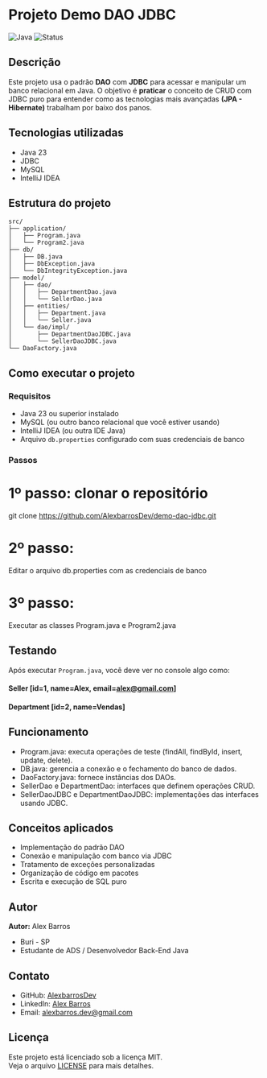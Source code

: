 # Projeto Demo DAO JDBC
![Java](https://img.shields.io/badge/Java-23-blue)
![Status](https://img.shields.io/badge/Status-%20Finalizado-yellow)


## Descrição
Este projeto usa o padrão **DAO** com **JDBC** para acessar e manipular um banco
relacional em Java. O objetivo é **praticar** o conceito de CRUD com JDBC puro para
entender como as tecnologias mais avançadas **(JPA - Hibernate)** trabalham por baixo dos panos.

## Tecnologias utilizadas

- Java 23
- JDBC
- MySQL
- IntelliJ IDEA

## Estrutura do projeto
```text
src/
├── application/
│   ├── Program.java
│   └── Program2.java
├── db/
│   ├── DB.java
│   ├── DbException.java
│   └── DbIntegrityException.java
├── model/
│   ├── dao/
│   │   ├── DepartmentDao.java
│   │   └── SellerDao.java
│   ├── entities/
│   │   ├── Department.java
│   │   └── Seller.java
│   └── dao/impl/
│       ├── DepartmentDaoJDBC.java
│       └── SellerDaoJDBC.java
└── DaoFactory.java
```

## Como executar o projeto
### Requisitos
- Java 23 ou superior instalado
- MySQL (ou outro banco relacional que você estiver usando)
- IntelliJ IDEA (ou outra IDE Java)
- Arquivo `db.properties` configurado com suas credenciais de banco

### Passos
# 1º passo: clonar o repositório
git clone https://github.com/AlexbarrosDev/demo-dao-jdbc.git

# 2º passo:
Editar o arquivo db.properties com as credenciais de banco

# 3º passo:
Executar as classes Program.java e Program2.java

## Testando
Após executar `Program.java`, você deve ver no console algo como:
#### Seller [id=1, name=Alex, email=alex@gmail.com]
#### Department [id=2, name=Vendas]

## Funcionamento

- Program.java: executa operações de teste (findAll, findById, insert, update, delete).
- DB.java: gerencia a conexão e o fechamento do banco de dados.
- DaoFactory.java: fornece instâncias dos DAOs.
- SellerDao e DepartmentDao: interfaces que definem operações CRUD.
- SellerDaoJDBC e DepartmentDaoJDBC: implementações das interfaces usando JDBC.

## Conceitos aplicados

- Implementação do padrão DAO
- Conexão e manipulação com banco via JDBC
- Tratamento de exceções personalizadas
- Organização de código em pacotes
- Escrita e execução de SQL puro

## Autor

**Autor:** Alex Barros   
- Buri - SP  
- Estudante de ADS / Desenvolvedor Back-End Java

## Contato
- GitHub: [AlexbarrosDev](https://github.com/AlexbarrosDev)
- LinkedIn: [Alex Barros](https://www.linkedin.com/in/alex-barros-dev)
- Email: alexbarros.dev@gmail.com

## Licença

Este projeto está licenciado sob a licença MIT.  
Veja o arquivo [LICENSE](LICENSE) para mais detalhes.
